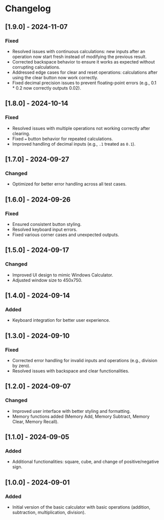 # Changelog

## [1.9.0] - 2024-11-07
### Fixed

- Resolved issues with continuous calculations: new inputs after an operation now start fresh instead of modifying the previous result.
- Corrected backspace behavior to ensure it works as expected without corrupting calculations.
- Addressed edge cases for clear and reset operations: calculations after using the clear button now work correctly.
- Fixed decimal precision issues to prevent floating-point errors (e.g., 0.1 * 0.2 now correctly outputs 0.02).

## [1.8.0] - 2024-10-14
### Fixed
- Resolved issues with multiple operations not working correctly after clearing.
- Fixed `=` button behavior for repeated calculations.
- Improved handling of decimal inputs (e.g., `.1` treated as `0.1`).

## [1.7.0] - 2024-09-27
### Changed
- Optimized for better error handling across all test cases.

## [1.6.0] - 2024-09-26
### Fixed
- Ensured consistent button styling.
- Resolved keyboard input errors.
- Fixed various corner cases and unexpected outputs.

## [1.5.0] - 2024-09-17
### Changed
- Improved UI design to mimic Windows Calculator.
- Adjusted window size to 450x750.

## [1.4.0] - 2024-09-14
### Added
- Keyboard integration for better user experience.

## [1.3.0] - 2024-09-10
### Fixed
- Corrected error handling for invalid inputs and operations (e.g., division by zero).
- Resolved issues with backspace and clear functionalities.

## [1.2.0] - 2024-09-07
### Changed
- Improved user interface with better styling and formatting.
- Memory functions added (Memory Add, Memory Subtract, Memory Clear, Memory Recall).

## [1.1.0] - 2024-09-05
### Added
- Additional functionalities: square, cube, and change of positive/negative sign.

## [1.0.0] - 2024-09-01
### Added
- Initial version of the basic calculator with basic operations (addition, subtraction, multiplication, division).
